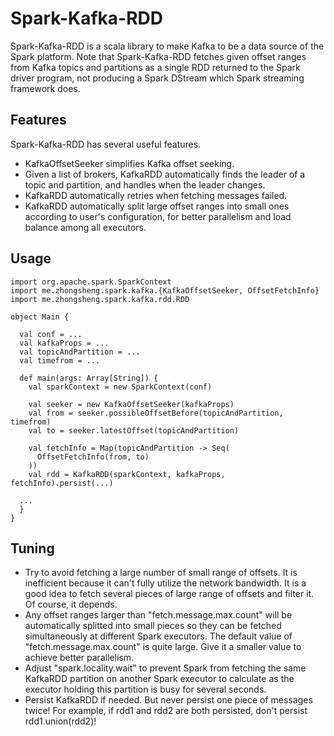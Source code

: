 Spark-Kafka-RDD
===================


Spark-Kafka-RDD is a scala library to make Kafka to be a data source of the Spark platform. Note that Spark-Kafka-RDD fetches given offset ranges from Kafka topics and partitions as a single RDD returned to the Spark driver program, not producing a Spark DStream which Spark streaming framework does. 



Features
-------------------

Spark-Kafka-RDD has several useful features.

- KafkaOffsetSeeker simplifies Kafka offset seeking.
- Given a list of brokers, KafkaRDD automatically finds the leader of a topic and partition, and handles when the leader changes.
- KafkaRDD automatically retries when fetching messages failed.
- KafkaRDD automatically split large offset ranges into small ones according to user's configuration, for better parallelism and load balance among all executors.



Usage
-------------

```
import org.apache.spark.SparkContext
import me.zhongsheng.spark.kafka.{KafkaOffsetSeeker, OffsetFetchInfo}
import me.zhongsheng.spark.kafka.rdd.RDD

object Main {
  
  val conf = ...
  val kafkaProps = ...
  val topicAndPartition = ...
  val timefrom = ...
  
  def main(args: Array[String]) {
    val sparkContext = new SparkContext(conf)
    
    val seeker = new KafkaOffsetSeeker(kafkaProps)
    val from = seeker.possibleOffsetBefore(topicAndPartition, timefrom)
    val to = seeker.latestOffset(topicAndPartition)

    val fetchInfo = Map(topicAndPartition -> Seq(
      OffsetFetchInfo(from, to)
    ))
    val rdd = KafkaRDD(sparkContext, kafkaProps, fetchInfo).persist(...)

  ...
  }
}
```



Tuning
-------------------


- Try to avoid fetching a large number of small range of offsets. It is inefficient because it can't fully utilize the network bandwidth. It is a good idea to fetch several pieces of large range of offsets and filter it. Of course, it depends.
- Any offset ranges larger than "fetch.message.max.count" will be automatically splitted into small pieces so they can be fetched simultaneously at different Spark executors. The default value of "fetch.message.max.count" is quite large. Give it a smaller value to achieve better parallelism.
- Adjust "spark.locality.wait" to prevent Spark from fetching the same KafkaRDD partition on another Spark executor to calculate as the executor holding this partition is busy for several seconds.
- Persist KafkaRDD if needed. But never persist one piece of messages twice! For example, if rdd1 and rdd2 are both persisted, don't persist rdd1.union(rdd2)!


